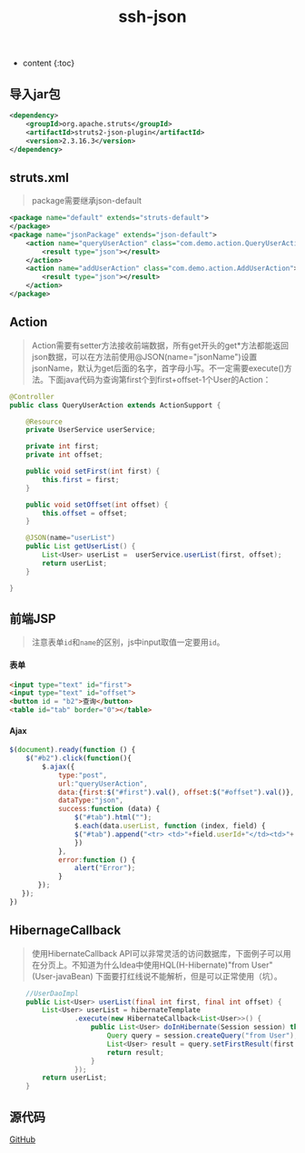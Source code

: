 ﻿---
layout: post
title:  "ssh-json"
categories: SSH
tag: SSH
---

* content
{:toc}




## 导入jar包

``` xml
<dependency>
    <groupId>org.apache.struts</groupId>
    <artifactId>struts2-json-plugin</artifactId>
    <version>2.3.16.3</version>
</dependency>
```

## struts.xml

> package需要继承json-default

``` xml
<package name="default" extends="struts-default">
</package>
<package name="jsonPackage" extends="json-default">
    <action name="queryUserAction" class="com.demo.action.QueryUserAction">
        <result type="json"></result>
    </action>
    <action name="addUserAction" class="com.demo.action.AddUserAction">
        <result type="json"></result>
    </action>
</package>
```

## Action
> Action需要有setter方法接收前端数据，所有get开头的get*方法都能返回json数据，可以在方法前使用@JSON(name="jsonName")设置jsonName，默认为get后面的名字，首字母小写。不一定需要execute()方法。下面java代码为查询第first个到first+offset-1个User的Action：

``` java 
@Controller
public class QueryUserAction extends ActionSupport {

    @Resource
    private UserService userService;

    private int first;
    private int offset;

    public void setFirst(int first) {
        this.first = first;
    }

    public void setOffset(int offset) {
        this.offset = offset;
    }

    @JSON(name="userList")
    public List getUserList() {
        List<User> userList =  userService.userList(first, offset);
        return userList;
    }

}
```

## 前端JSP

> 注意表单`id`和`name`的区别，js中input取值一定要用`id`。

#### 表单

``` html
<input type="text" id="first">
<input type="text" id="offset">
<button id = "b2">查询</button>
<table id="tab" border="0"></table>
```

#### Ajax

``` js
$(document).ready(function () {
    $("#b2").click(function(){
        $.ajax({
            type:"post",
            url:"queryUserAction",
            data:{first:$("#first").val(), offset:$("#offset").val()},
            dataType:"json",
            success:function (data) {
                $("#tab").html("");
                $.each(data.userList, function (index, field) {
                $("#tab").append("<tr> <td>"+field.userId+"</td><td>"+ field.username+"</td><td>"+field.password+"</td></tr>");
                })
            },
            error:function () {
                alert("Error");
            }
       });
   });
})
```

## HibernageCallback

> 使用HibernateCallback API可以非常灵活的访问数据库，下面例子可以用在分页上。不知道为什么Idea中使用HQL(H-Hibernate)"from User" (User-javaBean) 下面要打红线说不能解析，但是可以正常使用（坑）。

``` java
    //UserDaoImpl
    public List<User> userList(final int first, final int offset) {
        List<User> userList = hibernateTemplate
                .execute(new HibernateCallback<List<User>>() {
                    public List<User> doInHibernate(Session session) throws HibernateException {
                        Query query = session.createQuery("from User");
                        List<User> result = query.setFirstResult(first - 1).setMaxResults(offset).list();
                        return result;
                    }
                });
        return userList;
    }
```

## 源代码
[GitHub](https://github.com/Gerry-Yu/SSH-JSON)